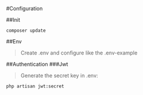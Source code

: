 #Configuration

##Init
```
composer update
```
##Env
>Create .env and configure like the .env-example

##Authentication
###Jwt
>Generate the secret key in .env:
```
php artisan jwt:secret
```